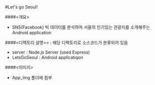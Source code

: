 ﻿#Let's go Seoul!

####<개요>
- SNS(Facebook) 빅 데이터를 분석하여 서울의 인기있는 관광지를 소개해주는 Android application


####<디렉토리 설명>> : 해당 디렉토리로 소스코드가 분류되어 있음
- server : Node.js Server (used Express)
- LetsGoSeoul : Android applicatiqon</h4>


####<이미지>
- App_Img 폴더에 첨부 




